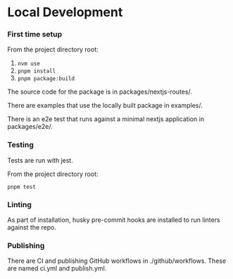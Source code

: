 # Local Development

### First time setup

From the project directory root:

1. `nvm use`
1. `pnpm install`
1. `pnpm package:build`

The source code for the package is in packages/nextjs-routes/.

There are examples that use the locally built package in examples/.

There is an e2e test that runs against a minimal nextjs application in packages/e2e/.

### Testing

Tests are run with jest.

From the project directory root:

`pnpm test`

### Linting

As part of installation, husky pre-commit hooks are installed to run linters against the repo.

### Publishing

There are CI and publishing GitHub workflows in ./github/workflows. These are named ci.yml and publish.yml.
